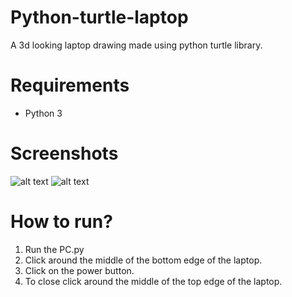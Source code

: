# Python-turtle-laptop
A 3d looking laptop drawing made using python turtle library.

# Requirements
* Python 3

# Screenshots
![alt text](https://i.ibb.co/ZNsd9jb/opened.jpg)
![alt text](https://i.ibb.co/5xdWBDV/running.jpg)

# How to run?
1. Run the PC.py
2. Click around the middle of the bottom edge of the laptop.
3. Click on the power button.
4. To close click around the middle of the top edge of the laptop.
